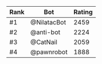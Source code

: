 Rank|Bot|Rating
---|---|---
#1|@NilatacBot|2459
#2|@anti-bot|2224
#3|@CatNail|2059
#4|@pawnrobot|1888
